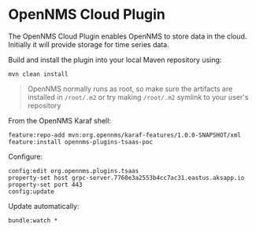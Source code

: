 # OpenNMS Cloud Plugin

The OpenNMS Cloud Plugin enables OpenNMS to store data in the cloud.
Initially it will provide storage for time series data.

Build and install the plugin into your local Maven repository using:
```
mvn clean install
```

> OpenNMS normally runs as root, so make sure the artifacts are installed in `/root/.m2` or try making `/root/.m2` symlink to your user's repository

From the OpenNMS Karaf shell:
```
feature:repo-add mvn:org.opennms/karaf-features/1.0.0-SNAPSHOT/xml
feature:install opennms-plugins-tsaas-poc
```
Configure:
```
config:edit org.opennms.plugins.tsaas
property-set host grpc-server.7760e3a2553b4cc7ac31.eastus.aksapp.io
property-set port 443
config:update
```

Update automatically:
```
bundle:watch *
```